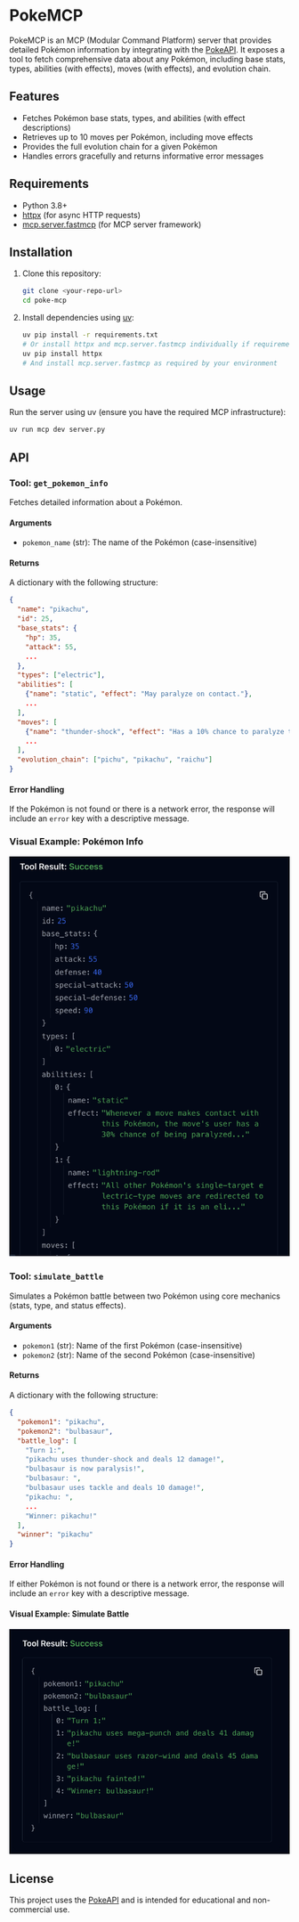 # PokeMCP

PokeMCP is an MCP (Modular Command Platform) server that provides detailed Pokémon information by integrating with the [PokeAPI](https://pokeapi.co/). It exposes a tool to fetch comprehensive data about any Pokémon, including base stats, types, abilities (with effects), moves (with effects), and evolution chain.

## Features
- Fetches Pokémon base stats, types, and abilities (with effect descriptions)
- Retrieves up to 10 moves per Pokémon, including move effects
- Provides the full evolution chain for a given Pokémon
- Handles errors gracefully and returns informative error messages

## Requirements
- Python 3.8+
- [httpx](https://www.python-httpx.org/) (for async HTTP requests)
- [mcp.server.fastmcp](https://github.com/microsoft/mcp) (for MCP server framework)

## Installation
1. Clone this repository:
   ```bash
   git clone <your-repo-url>
   cd poke-mcp
   ```
2. Install dependencies using [uv](https://github.com/astral-sh/uv):
   ```bash
   uv pip install -r requirements.txt
   # Or install httpx and mcp.server.fastmcp individually if requirements.txt is not present
   uv pip install httpx
   # And install mcp.server.fastmcp as required by your environment
   ```

## Usage
Run the server using uv (ensure you have the required MCP infrastructure):
```bash
uv run mcp dev server.py
```

## API

### Tool: `get_pokemon_info`
Fetches detailed information about a Pokémon.

#### Arguments
- `pokemon_name` (str): The name of the Pokémon (case-insensitive)

#### Returns
A dictionary with the following structure:
```json
{
  "name": "pikachu",
  "id": 25,
  "base_stats": {
    "hp": 35,
    "attack": 55,
    ...
  },
  "types": ["electric"],
  "abilities": [
    {"name": "static", "effect": "May paralyze on contact."},
    ...
  ],
  "moves": [
    {"name": "thunder-shock", "effect": "Has a 10% chance to paralyze the target."},
    ...
  ],
  "evolution_chain": ["pichu", "pikachu", "raichu"]
}
```

#### Error Handling
If the Pokémon is not found or there is a network error, the response will include an `error` key with a descriptive message.

### Visual Example: Pokémon Info
![Pokémon Info Example](assets/pokemon_info.png)

### Tool: `simulate_battle`
Simulates a Pokémon battle between two Pokémon using core mechanics (stats, type, and status effects).

#### Arguments
- `pokemon1` (str): Name of the first Pokémon (case-insensitive)
- `pokemon2` (str): Name of the second Pokémon (case-insensitive)

#### Returns
A dictionary with the following structure:
```json
{
  "pokemon1": "pikachu",
  "pokemon2": "bulbasaur",
  "battle_log": [
    "Turn 1:",
    "pikachu uses thunder-shock and deals 12 damage!",
    "bulbasaur is now paralysis!",
    "bulbasaur: ",
    "bulbasaur uses tackle and deals 10 damage!",
    "pikachu: ",
    ...
    "Winner: pikachu!"
  ],
  "winner": "pikachu"
}
```

#### Error Handling
If either Pokémon is not found or there is a network error, the response will include an `error` key with a descriptive message.

#### Visual Example: Simulate Battle
![Simulate Battle Example](assets/simulate-_battle.png)

## License
This project uses the [PokeAPI](https://pokeapi.co/) and is intended for educational and non-commercial use.